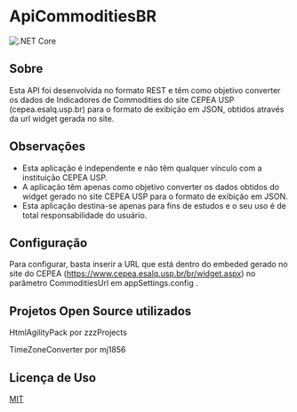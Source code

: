 # ApiCommoditiesBR
![.NET Core](https://github.com/caiomarruda/ApiCommoditiesBr/workflows/.NET%20Core/badge.svg)

## Sobre
Esta API foi desenvolvida no formato REST e têm como objetivo converter os dados de Indicadores de Commodities do site CEPEA USP (cepea.esalq.usp.br) para o formato de exibição em JSON, obtidos através da url widget gerada no site.

## Observações
+ Esta aplicação é independente e não têm qualquer vínculo com a instituição CEPEA USP.
+ A aplicação têm apenas como objetivo converter os dados obtidos do widget gerado no site CEPEA USP para o formato de exibição em JSON.
+ Esta aplicação destina-se apenas para fins de estudos e o seu uso é de total responsabilidade do usuário.


## Configuração
Para configurar, basta inserir a URL que está dentro do embeded gerado no site do CEPEA (https://www.cepea.esalq.usp.br/br/widget.aspx) no parâmetro CommoditiesUrl em appSettings.config .

## Projetos Open Source utilizados
HtmlAgilityPack por zzzProjects

TimeZoneConverter por mj1856

## Licença de Uso
[MIT](https://choosealicense.com/licenses/mit/)